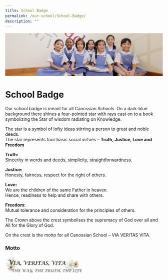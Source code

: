 ```yaml
---
title: School Badge
permalink: /our-school/School-Badge/
description: ""
---
```

![](/images/UsefulVideos.jpg)

School Badge
============

Our school badge is meant for all Canossian Schools. On a dark-blue background there shines a four-pointed star with rays cast on to a book symbolizing the Star of wisdom radiating on Knowledge.

The star is a symbol of lofty ideas stirring a person to great and noble deeds.  
The star represents four basic social virtues – <b>Truth, Justice, Love and Freedom</b>

<b>Truth:</b>   
Sincerity in words and deeds, simplicity, straightforwardness.

<b>Justice:</b>   
Honesty, fairness, respect for the right of others.

<b>Love:</b>   
We are the children of the same Father in heaven.  
Hence, readiness to help and share with others.

<b>Freedom:</b>   
Mutual tolerance and consideration for the principles of others.

The Crown above the crest symbolises the supremacy of God over all and All for the Glory of God.

On the crest is the motto for all Canossian School – VIA VERITAS VITA.


### Motto

<img src="/images/Motto.gif" style="width:50%">